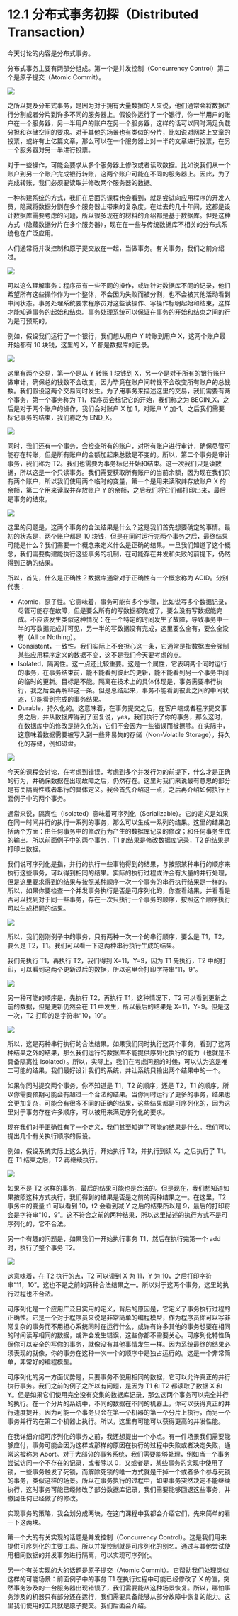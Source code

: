 # 12.1 分布式事务初探（Distributed Transaction）

今天讨论的内容是分布式事务。

分布式事务主要有两部分组成。第一个是并发控制（Concurrency Control）第二个是原子提交（Atomic Commit）。

![](<../assets/image (411).png>)

之所以提及分布式事务，是因为对于拥有大量数据的人来说，他们通常会将数据进行分割或者分片到许多不同的服务器上。假设你运行了一个银行，你一半用户的账户在一个服务器，另一半用户的账户在另一个服务器，这样的话可以同时满足负载分担和存储空间的要求。对于其他的场景也有类似的分片，比如说对网站上文章的投票，或许有上亿篇文章，那么可以在一个服务器上对一半的文章进行投票，在另一个服务器对另一半进行投票。

对于一些操作，可能会要求从多个服务器上修改或者读取数据。比如说我们从一个账户到另一个账户完成银行转账，这两个账户可能在不同的服务器上。因此，为了完成转账，我们必须要读取并修改两个服务器的数据。

一种构建系统的方式，我们在后面的课程也会看到，就是尝试向应用程序的开发人员，隐藏将数据分割在多个服务器上带来的复杂度。在过去的几十年间，这都是设计数据库需要考虑的问题，所以很多现在的材料的介绍都是基于数据库。但是这种方式（隐藏数据分片在多个服务器），现在在一些与传统数据库不相关的分布式系统也在广泛应用。

人们通常将并发控制和原子提交放在一起，当做事务。有关事务，我们之前介绍过。

![](<../assets/image (412).png>)

可以这么理解事务：程序员有一些不同的操作，或许针对数据库不同的记录，他们希望所有这些操作作为一个整体，不会因为失败而被分割，也不会被其他活动看到中间状态。事务处理系统要求程序员对这些读操作、写操作标明起始和结束，这样才能知道事务的起始和结束。事务处理系统可以保证在事务的开始和结束之间的行为是可预期的。

例如，假设我们运行了一个银行，我们想从用户 Y 转账到用户 X，这两个账户最开始都有 10 块钱，这里的 X，Y 都是数据库的记录。

![](<../assets/image (413).png>)

这里有两个交易，第一个是从 Y 转账 1 块钱到 X，另一个是对于所有的银行账户做审计，确保总的钱数不会改变，因为毕竟在账户间转钱不会改变所有账户的总钱数。我们假设这两个交易同时发生。为了用事务来描述这里的交易，我们需要有两个事务，第一个事务称为 T1，程序员会标记它的开始，我们称之为 BEGIN_X，之后是对于两个账户的操作，我们会对账户 X 加 1，对账户 Y 加-1。之后我们需要标记事务的结束，我们称之为 END_X。

![](<../assets/image (414).png>)

同时，我们还有一个事务，会检查所有的账户，对所有账户进行审计，确保尽管可能存在转账，但是所有账户的金额加起来总数是不变的。所以，第二个事务是审计事务，我们称为 T2。我们也需要为事务标记开始和结束。这一次我们只是读数据，所以这是一个只读事务。我们需要获取所有账户的当前余额，因为现在我们只有两个账户，所以我们使用两个临时的变量，第一个是用来读取并存放账户 X 的余额，第二个用来读取并存放账户 Y 的余额，之后我们将它们都打印出来，最后是事务的结束。

![](<../assets/image (415).png>)

这里的问题是，这两个事务的合法结果是什么？这是我们首先想要确定的事情。最初的状态是，两个账户都是 10 块钱，但是在同时运行完两个事务之后，最终结果可能是什么？我们需要一个概念来定义什么是正确的结果。一旦我们知道了这个概念，我们需要构建能执行这些事务的机制，在可能存在并发和失败的前提下，仍然得到正确的结果。

所以，首先，什么是正确性？数据库通常对于正确性有一个概念称为 ACID。分别代表：

- Atomic，原子性。它意味着，事务可能有多个步骤，比如说写多个数据记录，尽管可能存在故障，但是要么所有的写数据都完成了，要么没有写数据能完成。不应该发生类似这种情况：在一个特定的时间发生了故障，导致事务中一半的写数据完成并可见，另一半的写数据没有完成，这里要么全有，要么全没有（All or Nothing）。
- Consistent，一致性。我们实际上不会担心这一条，它通常是指数据库会强制某些应用程序定义的数据不变，这不是我们今天要考虑的点。
- Isolated，隔离性。这一点还比较重要。这是一个属性，它表明两个同时运行的事务，在事务结束前，能不能看到彼此的更新，能不能看到另一个事务中间的临时的更新。目标是不能。隔离在技术上的具体体现是，事务需要串行执行，我之后会再解释这一条。但是总结起来，事务不能看到彼此之间的中间状态，只能看到完成的事务结果。
- Durable，持久化的。这意味着，在事务提交之后，在客户端或者程序提交事务之后，并从数据库得到了回复说，yes，我们执行了你的事务，那么这时，在数据库中的修改是持久化的，它们不会因为一些错误而被擦除。在实际中，这意味着数据需要被写入到一些非易失的存储（Non-Volatile Storage），持久化的存储，例如磁盘。

![](<../assets/image (416).png>)

今天的课程会讨论，在考虑到错误，考虑到多个并发行为的前提下，什么才是正确的行为，并确保数据在出现故障之后，仍然存在。这里对我们来说最有意思的部分是有关隔离性或者串行的具体定义。我会首先介绍这一点，之后再介绍如何执行上面例子中的两个事务。

通常来说，隔离性（Isolated）意味着可序列化（Serializable）。它的定义是如果在同一时间并行的执行一系列的事务，那么可以生成一系列的结果。这里的结果包括两个方面：由任何事务中的修改行为产生的数据库记录的修改；和任何事务生成的输出。所以前面例子中的两个事务，T1 的结果是修改数据库记录，T2 的结果是打印出数据。

我们说可序列化是指，并行的执行一些事物得到的结果，与按照某种串行的顺序来执行这些事务，可以得到相同的结果。实际的执行过程或许会有大量的并行处理，但是这里要求得到的结果与按照某种顺序一次一个事务的串行执行结果是一样的。所以，如果你要检查一个并发事务执行是否是可序列化的，你查看结果，并看看是否可以找到对于同一些事务，存在一次只执行一个事务的顺序，按照这个顺序执行可以生成相同的结果。

![](<../assets/image (417).png>)

所以，我们刚刚例子中的事务，只有两种一次一个的串行顺序，要么是 T1，T2，要么是 T2，T1。我们可以看一下这两种串行执行生成的结果。

我们先执行 T1，再执行 T2，我们得到 X=11，Y=9，因为 T1 先执行，T2 中的打印，可以看到这两个更新过后的数据，所以这里会打印字符串“11，9”。

![](<../assets/image (418).png>)

另一种可能的顺序是，先执行 T2，再执行 T1，这种情况下，T2 可以看到更新之前的数据，但是更新仍然会在 T1 中发生，所以最后的结果是 X=11，Y=9。但是这一次，T2 打印的是字符串“10，10”。

![](<../assets/image (419).png>)

所以，这是两种串行执行的合法结果。如果我们同时执行这两个事务，看到了这两种结果之外的结果，那么我们运行的数据库不能提供序列化执行的能力（也就是不具备隔离性 Isolated）。所以，实际上，我们在考虑问题的时候，可以认为这是唯二可能的结果，我们最好设计我们的系统，并让系统只输出两个结果中的一个。

如果你同时提交两个事务，你不知道是 T1，T2 的顺序，还是 T2，T1 的顺序，所以你需要预期可能会有超过一个合法的结果。当你同时运行了更多的事务，结果也会更加复杂，可能会有很多不同的正确的结果，这些结果都是可序列化的，因为这里对于事务存在许多顺序，可以被用来满足序列化的要求。

现在我们对于正确性有了一个定义，我们甚至知道了可能的结果是什么。我们可以提出几个有关执行顺序的假设。

例如，假设系统实际上这么执行，开始执行 T2，并执行到读 X，之后执行了 T1。在 T1 结束之后，T2 再继续执行。

![](<../assets/image (420).png>)

如果不是 T2 这样的事务，最后的结果可能也是合法的。但是现在，我们想知道如果按照这种方式执行，我们得到的结果是否是之前的两种结果之一。在这里，T2 事务中的变量 t1 可以看到 10，t2 会看到减 Y 之后的结果所以是 9，最后的打印将会是字符串“10，9”。这不符合之前的两种结果，所以这里描述的执行方式不是可序列化的，它不合法。

另一个有趣的问题是，如果我们一开始执行事务 T1，然后在执行完第一个 add 时，执行了整个事务 T2。

![](<../assets/image (421).png>)

这意味着，在 T2 执行的点，T2 可以读到 X 为 11，Y 为 10，之后打印字符串“11，10”。这也不是之前的两种合法结果之一。所以对于这两个事务，这里的执行过程也不合法。

可序列化是一个应用广泛且实用的定义，背后的原因是，它定义了事务执行过程的正确性。它是一个对于程序员来说是非常简单的编程模型，作为程序员你可以写非常复杂的事务而不用担心系统同时在运行什么，或许有许多其他的事务想要在相同的时间读写相同的数据，或许会发生错误，这些你都不需要关心。可序列化特性确保你可以安全的写你的事务，就像没有其他事情发生一样。因为系统最终的结果必须表现的就像，你的事务在这种一次一个的顺序中是独占运行的。这是一个非常简单，非常好的编程模型。

可序列化的另一方面优势是，只要事务不使用相同的数据，它可以允许真正的并行执行事务。我们之前的例子之所以有问题，是因为 T1 和 T2 都读取了数据 X 和 Y。但是如果它们使用完全没有交集的数据库记录，那么这两个事务可以完全并行的执行。在一个分片的系统中，不同的数据在不同的机器上，你可以获得真正的并行速度提升，因为可能一个事务只会在第一个机器的第一个分片上执行，而另一个事务并行的在第二个机器上执行。所以，这里有可能可以获得更高的并发性能。

在我详细介绍可序列化的事务之前，我还想提出一个小点。有一件场景我们需要能够应付，事务可能会因为这样或那样的原因在执行的过程中失败或者决定失败，通常这被称为 Abort。对于大部分的事务系统，我们需要能够处理，例如当一个事务尝试访问一个不存在的记录，或者除以 0，又或者是，某些事务的实现中使用了锁，一些事务触发了死锁，而解除死锁的唯一方式就是干掉一个或者多个参与死锁的事务，类似这样的场景。所以在事务执行的过程中，如果事务突然决定不能继续执行，这时事务可能已经修改了部分数据库记录，我们需要能够回退这些事务，并撤回任何已经做了的修改。

实现事务的策略，我会划分成两块，在这门课程中我都会介绍它们，先来简单的看一下这两块。

第一个大的有关实现的话题是并发控制（Concurrency Control）。这是我们用来提供可序列化的主要工具。所以并发控制就是可序列化的别名。通过与其他尝试使用相同数据的并发事务进行隔离，可以实现可序列化。

另一个有关实现的大的话题是原子提交（Atomic Commit）。它帮助我们处理类似这样的可能场景：前面例子中的事务 T1 在执行过程中可能已经修改了 X 的值，突然事务涉及的一台服务器出现错误了，我们需要能从这种场景恢复。所以，哪怕事务涉及的机器只有部分还在运行，我们需要具备能够从部分故障中恢复的能力。这里我们使用的工具就是原子提交。我们后面会介绍。
